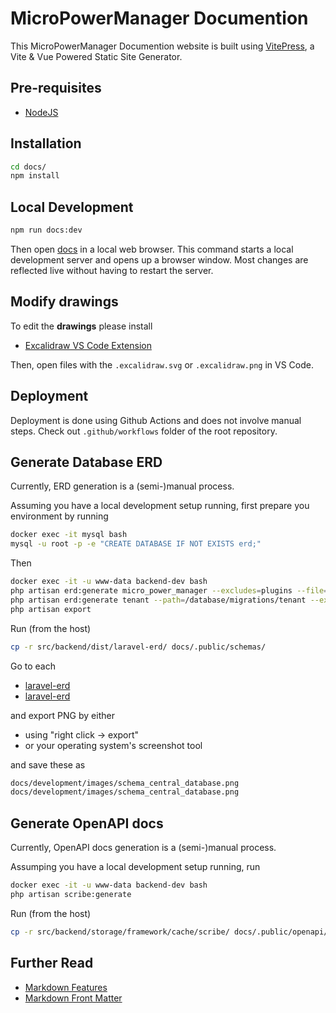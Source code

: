 # MicroPowerManager Documention

This MicroPowerManager Documention website is built using [VitePress](https://vitepress.dev/), a Vite & Vue Powered Static Site Generator.

## Pre-requisites

- [NodeJS](https://nodejs.org/en)

## Installation

```sh
cd docs/
npm install
```

## Local Development

```sh
npm run docs:dev
```

Then open [docs](http://localhost:5173/) in a local web browser.
This command starts a local development server and opens up a browser window.
Most changes are reflected live without having to restart the server.

## Modify drawings

To edit the **drawings** please install

- [Excalidraw VS Code Extension](https://marketplace.visualstudio.com/items?itemName=pomdtr.excalidraw-editor)

Then, open files with the `.excalidraw.svg` or `.excalidraw.png` in VS Code.

## Deployment

Deployment is done using Github Actions and does not involve manual steps.
Check out `.github/workflows` folder of the root repository.

## Generate Database ERD

Currently, ERD generation is a (semi-)manual process.

Assuming you have a local development setup running, first prepare you environment by running

```sh
docker exec -it mysql bash
mysql -u root -p -e "CREATE DATABASE IF NOT EXISTS erd;"
```

Then

```sh
docker exec -it -u www-data backend-dev bash
php artisan erd:generate micro_power_manager --excludes=plugins --file=central_database.sql
php artisan erd:generate tenant --path=/database/migrations/tenant --excludes=companies,company_databases,company_jobs,database_proxies --file=tenant_database.sql
php artisan export
```

Run (from the host)

```sh
cp -r src/backend/dist/laravel-erd/ docs/.public/schemas/
```

Go to each

- [laravel-erd](http://localhost:8000/laravel-erd/central_database)
- [laravel-erd](http://localhost:8000/laravel-erd/tenant_database)

and export PNG by either

- using "right click -> export"
- or your operating system's screenshot tool

and save these as

```sh
docs/development/images/schema_central_database.png
docs/development/images/schema_central_database.png
```

## Generate OpenAPI docs

Currently, OpenAPI docs generation is a (semi-)manual process.

Assumping you have a local development setup running, run

```sh
docker exec -it -u www-data backend-dev bash
php artisan scribe:generate
```

Run (from the host)

```sh
cp -r src/backend/storage/framework/cache/scribe/ docs/.public/openapi/
```

## Further Read

- [Markdown Features](https://vitepress.dev/guide/markdown)
- [Markdown Front Matter](https://vitepress.dev/guide/frontmatter)
